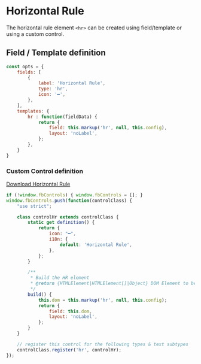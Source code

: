 # Horizontal Rule

The horizontal rule element `<hr>` can be created using field/template or using a custom control.

## Field / Template definition

```javascript
const opts = {
    fields: [
        {
            label: 'Horizontal Rule',
            type: 'hr',
            icon: '━',
        },
    ],
    templates: {
        hr : function(fieldData) {
            return {
                field: this.markup('hr', null, this.config),
                layout: 'noLabel',
            };
        },
    } 
}
```

### Custom Control definition

[Download Horizontal Rule](../plugins/hr.js)

```javascript
if (!window.fbControls) { window.fbControls = []; }
window.fbControls.push(function(controlClass) {
    "use strict";

    class controlHr extends controlClass {
        static get definition() {
            return {
                icon: "━",
                i18n: {
                    default: 'Horizontal Rule',
                },
            };
        }

        /**
         * Build the HR element
         * @return {HTMLElement|HTMLElement[]|Object} DOM Element to be injected into the form.
         */
        build() {
            this.dom = this.markup('hr', null, this.config);
            return {
                field: this.dom,
                layout: 'noLabel',
            };
        }
    }

    // register this control for the following types & text subtypes
    controlClass.register('hr', controlHr);
});
```